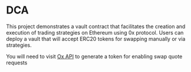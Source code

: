 # DCA

This project demonstrates a vault contract that facilitates the creation and execution of trading strategies on Ethereum using 0x protocol. Users can deploy a vault that will accept ERC20 tokens for swapping manually or via strategies.

You will need to visit [Ox API](https://0x.org) to generate a token for enabling swap quote requests